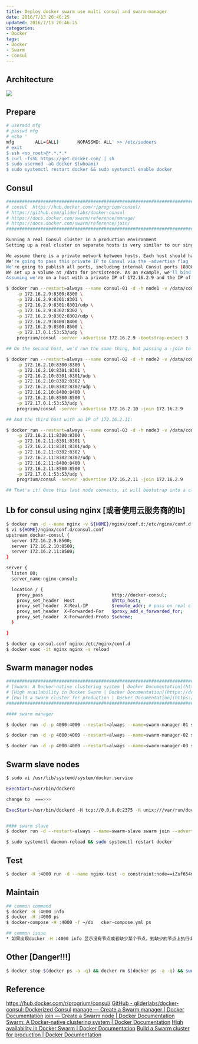 ```yaml
---
title: Deploy docker swarm use multi consul and swarm-manager
date: 2016/7/13 20:46:25
updated: 2016/7/13 20:46:25
categories:
- Docker
tags:
- Docker
- Swarm
- Consul
---
```

## Architecture
![](https://ws4.sinaimg.cn/large/006tKfTcgy1fji5f29q6xj30kr0bd0ty.jpg)


## Prepare
``` bash
# useradd mfg
# passwd mfg
# echo '
mfg        ALL=(ALL)       NOPASSWD: ALL' >> /etc/sudoers
# exit
$ ssh <no_root>@*.*.*.*
$ curl -fsSL https://get.docker.com/ | sh
$ sudo usermod -aG docker $(whoami)
$ sudo systemctl restart docker && sudo systemctl enable docker
```

## Consul
``` bash
#####################################################################################################
# consul  https://hub.docker.com/r/progrium/consul/  
# https://github.com/gliderlabs/docker-consul 
# https://docs.docker.com/swarm/reference/manage/ 
# https://docs.docker.com/swarm/reference/join/
#####################################################################################################

Running a real Consul cluster in a production environment
Setting up a real cluster on separate hosts is very similar to our single host cluster setup process, but with a few differences:

We assume there is a private network between hosts. Each host should have an IP on this private network
We're going to pass this private IP to Consul via the -advertise flag
We're going to publish all ports, including internal Consul ports (8300, 8301, 8302), on this IP
We set up a volume at /data for persistence. As an example, we'll bind mount /mnt from the host
Assuming we're on a host with a private IP of 172.16.2.9 and the IP of docker bridge docker0 is 172.17.0.1 we can start the first host agent:

$ docker run --restart=always --name consul-01 -d -h node1 -v /data/consul/data:/data \
    -p 172.16.2.9:8300:8300 \
    -p 172.16.2.9:8301:8301 \
    -p 172.16.2.9:8301:8301/udp \
    -p 172.16.2.9:8302:8302 \
    -p 172.16.2.9:8302:8302/udp \
    -p 172.16.2.9:8400:8400 \
    -p 172.16.2.9:8500:8500 \
    -p 172.17.0.1:53:53/udp \
    progrium/consul -server -advertise 172.16.2.9 -bootstrap-expect 3

## On the second host, we'd run the same thing, but passing a -join to the first node's IP. Let's say the private IP for this host is 172.16.2.10:

$ docker run --restart=always --name consul-02 -d -h node2 -v /data/consul/data:/data  \
    -p 172.16.2.10:8300:8300 \
    -p 172.16.2.10:8301:8301 \
    -p 172.16.2.10:8301:8301/udp \
    -p 172.16.2.10:8302:8302 \
    -p 172.16.2.10:8302:8302/udp \
    -p 172.16.2.10:8400:8400 \
    -p 172.16.2.10:8500:8500 \
    -p 172.17.0.1:53:53/udp \
    progrium/consul -server -advertise 172.16.2.10 -join 172.16.2.9

## And the third host with an IP of 172.16.2.11:

$ docker run --restart=always --name consul-03 -d -h node3 -v /data/consul/data:/data  \
    -p 172.16.2.11:8300:8300 \
    -p 172.16.2.11:8301:8301 \
    -p 172.16.2.11:8301:8301/udp \
    -p 172.16.2.11:8302:8302 \
    -p 172.16.2.11:8302:8302/udp \
    -p 172.16.2.11:8400:8400 \
    -p 172.16.2.11:8500:8500 \
    -p 172.17.0.1:53:53/udp \
    progrium/consul -server -advertise 172.16.2.11 -join 172.16.2.9

## That's it! Once this last node connects, it will bootstrap into a cluster. You now have a working cluster running in production on a private network.
```

## Lb for consul using nginx [或者使用云服务商的lb]
``` bash
$ docker run -d --name nginx -v ${HOME}/nginx/conf.d:/etc/nginx/conf.d -p 8000:80 nginx:1.13.3-alpine
$ vi ${HOME}/nginx/conf.d/consul.conf
upstream docker-consul {
  server 172.16.2.9:8500;
  server 172.16.2.10:8500;
  server 172.16.2.11:8500;
}

server {
  listen 80;
  server_name nginx-consul;

  location / {
    proxy_pass                          http://docker-consul;
    proxy_set_header  Host              $http_host;
    proxy_set_header  X-Real-IP         $remote_addr; # pass on real client's IP
    proxy_set_header  X-Forwarded-For   $proxy_add_x_forwarded_for;
    proxy_set_header  X-Forwarded-Proto $scheme;
  }

}

$ docker cp consul.conf nginx:/etc/nginx/conf.d
$ docker exec -it nginx nginx -s reload

```

## Swarm manager nodes
``` bash
#####################################################################################################
# [Swarm: A Docker-native clustering system | Docker Documentation](https://docs.docker.com/swarm/reference/swarm/)
# [High availability in Docker Swarm | Docker Documentation](https://docs.docker.com/swarm/multi-manager-setup/)
# [Build a Swarm cluster for production | Docker Documentation](https://docs.docker.com/swarm/install-manual/#step-2-create-your-instances)
#####################################################################################################

#### swarm manager

$ docker run -d -p 4000:4000 --restart=always --name=swarm-manager-01 swarm manage -H :4000 --replication --advertise 172.16.2.9:4000 consul://172.16.2.12:8500

$ docker run -d -p 4000:4000 --restart=always --name=swarm-manager-02 swarm manage -H :4000 --replication --advertise 172.16.2.10:4000 consul://172.16.2.12:8500

$ docker run -d -p 4000:4000 --restart=always --name=swarm-manager-03 swarm manage -H :4000 --replication --advertise 172.16.2.11:4000 consul://172.16.2.12:8500

```

## Swarm slave nodes
``` bash
$ sudo vi /usr/lib/systemd/system/docker.service

ExecStart=/usr/bin/dockerd

change to  ===>>>

ExecStart=/usr/bin/dockerd -H tcp://0.0.0.0:2375 -H unix:///var/run/docker.sock --cluster-store=consul://172.16.2.12:8500 --cluster-advertise=172.16.2.9:2375


#### swarm slave
$ docker run -d --restart=always --name=swarm-slave swarm join --advertise=172.16.2.10:2375 consul://172.16.2.12:8500

$ sudo systemctl daemon-reload && sudo systemctl restart docker
```

## Test
``` bash
$ docker -H :4000 run -d --name nginx-test -e constraint:node==iZuf654mu2j1ottom86sm9Z -p 80:80 nginx:1.13.3-alpine

```

## Maintain
``` bash
## common command
$ docker -H :4000 info
$ docker -H :4000 ps
$ docker-compose -H :4000 -f ~/do	cker-compose.yml ps

## common issue
* 如果出现docker -H :4000 info 显示没有节点或者缺少某个节点，到缺少的节点上执行docker restart slave
```

## Other [Danger!!!]
``` bash
$ docker stop $(docker ps -a -q) && docker rm $(docker ps -a -q) && sudo rm -rf /data/consul && sudo rm -rf /etc/docker/key.json
```

## Reference
https://hub.docker.com/r/progrium/consul/
[GitHub - gliderlabs/docker-consul: Dockerized Consul](https://github.com/gliderlabs/docker-consul)
[manage — Create a Swarm manager | Docker Documentation](https://docs.docker.com/swarm/reference/manage/)
[join — Create a Swarm node | Docker Documentation](https://docs.docker.com/swarm/reference/join/)
[Swarm: A Docker-native clustering system | Docker Documentation](https://docs.docker.com/swarm/reference/swarm/) [High availability in Docker Swarm | Docker Documentation](https://docs.docker.com/swarm/multi-manager-setup/)
[Build a Swarm cluster for production | Docker Documentation](https://docs.docker.com/swarm/install-manual/#step-2-create-your-instances)